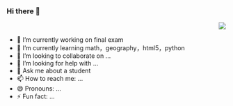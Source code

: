 ### Hi there 👋


<img align="right" src="https://github-readme-stats.vercel.app/api?username=8bd8&show_icons=true&hide_title=true&theme=merko#gh-light-mode-only" />
<br/>

- 🔭 I’m currently working on final exam
- 🌱 I’m currently learning math，geography，html5，python
- 👯 I’m looking to collaborate on ...
- 🤔 I’m looking for help with ...
- 💬 Ask me about a student
- 📫 How to reach me: ...
- 😄 Pronouns: ...
- ⚡ Fun fact: ...

